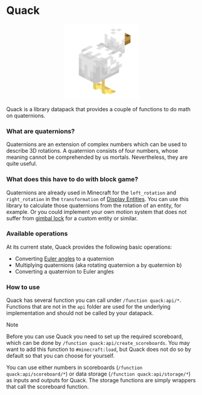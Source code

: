 # Quack
<p align="center">
  <img src="quack.gif" width="200" height="200">
</p>

Quack is a library datapack that provides a couple of functions to do math on quaternions.

### What are quaternions?
Quaternions are an extension of complex numbers which can be used to describe 3D rotations. A quaternion consists of four numbers, whose meaning cannot be comprehended by us mortals. Nevertheless, they are quite useful.

### What does this have to do with block game?
Quaternions are already used in Minecraft for the `left_rotation` and `right_rotation` in the `transformation` of [Display Entities](https://minecraft.wiki/w/Display). You can use this library to calculate those quaternions from the rotation of an entity, for example. Or you could implement your own motion system that does not suffer from [gimbal lock](https://en.wikipedia.org/wiki/Gimbal_lock) for a custom entity or similar.

### Available operations
At its current state, Quack provides the following basic operations:
- Converting [Euler angles](https://en.wikipedia.org/wiki/Euler_angles) to a quaternion
- Multiplying quaternions (aka rotating quaternion a by quaternion b)
- Converting a quaternion to Euler angles

### How to use
Quack has several function you can call under `/function quack:api/*`. Functions that are not in the `api` folder are used for the underlying implementation and should not be called by your datapack.

> [!NOTE]
> Before you can use Quack you need to set up the required scoreboard, which can be done by `/function quack:api/create_scoreboards`. You may want to add this function to `#minecraft:load`, but Quack does not do so by default so that you can choose for yourself.

You can use either numbers in scoreboards (`/function quack:api/scoreboard/*`) or data storage (`/function quack:api/storage/*`) as inputs and outputs for Quack. The storage functions are simply wrappers that call the scoreboard function.